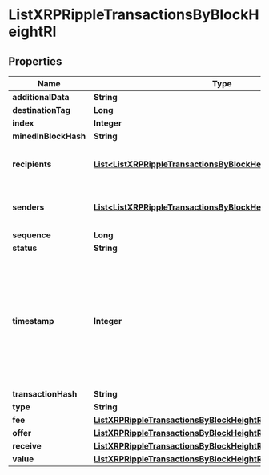 

# ListXRPRippleTransactionsByBlockHeightRI


## Properties

| Name | Type | Description | Notes |
|------------ | ------------- | ------------- | -------------|
|**additionalData** | **String** |  |  [optional] |
|**destinationTag** | **Long** |  |  [optional] |
|**index** | **Integer** |  |  |
|**minedInBlockHash** | **String** |  |  |
|**recipients** | [**List&lt;ListXRPRippleTransactionsByBlockHeightRIRecipientsInner&gt;**](ListXRPRippleTransactionsByBlockHeightRIRecipientsInner.md) | Object Array representation of transaction receivers |  |
|**senders** | [**List&lt;ListXRPRippleTransactionsByBlockHeightRISendersInner&gt;**](ListXRPRippleTransactionsByBlockHeightRISendersInner.md) | Object Array representation of transaction senders |  |
|**sequence** | **Long** |  |  |
|**status** | **String** |  |  |
|**timestamp** | **Integer** | Defines the exact date/time in Unix Timestamp when this transaction was mined, confirmed or first seen in Mempool, if it is unconfirmed. |  |
|**transactionHash** | **String** |  |  |
|**type** | **String** |  |  |
|**fee** | [**ListXRPRippleTransactionsByBlockHeightRIFee**](ListXRPRippleTransactionsByBlockHeightRIFee.md) |  |  |
|**offer** | [**ListXRPRippleTransactionsByBlockHeightRIOffer**](ListXRPRippleTransactionsByBlockHeightRIOffer.md) |  |  |
|**receive** | [**ListXRPRippleTransactionsByBlockHeightRIReceive**](ListXRPRippleTransactionsByBlockHeightRIReceive.md) |  |  |
|**value** | [**ListXRPRippleTransactionsByBlockHeightRIValue**](ListXRPRippleTransactionsByBlockHeightRIValue.md) |  |  |



